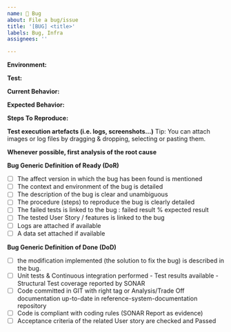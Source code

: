 ```yaml
---
name: 🐞 Bug
about: File a bug/issue
title: '[BUG] <title>'
labels: Bug, Infra
assignees: ''

---
```


<!--
Note: Please search to see if an issue already exists for the bug you encountered.
-->

 
**Environment:**
<!-- 
- Platform: IVV Orange Cloud
- Configuration:
-->
  
**Test:**
<!-- 
- Name: TST_INFRA_DEP_orange
- Traçability (requirements): NA
-->
  
**Current Behavior:**
<!-- A concise description of what you're experiencing. -->

**Expected Behavior:**
<!-- A concise description of what you expected to happen. -->

**Steps To Reproduce:**
<!--
Example: steps to reproduce the behavior:
1. In this environment...
2. With this config...
3. Run '...'
4. See error...
-->

**Test execution artefacts (i.e. logs, screenshots…)**
Tip: You can attach images or log files by dragging & dropping, selecting or pasting them.

**Whenever possible, first analysis of the root cause**
<!-- A concise description of the first analysis. -->
  
 **Bug Generic Definition of Ready (DoR)**
- [ ] The affect version in which the bug has been found is mentioned
- [ ] The context and environment of the bug is detailed
- [ ] The description of the bug is clear and unambiguous
- [ ] The procedure (steps) to reproduce the bug is clearly detailed
- [ ] The failed tests is linked to the bug : failed result % expected result
- [ ] The tested User Story / features is linked to the bug
- [ ] Logs are attached if available 
- [ ] A data set attached if available

**Bug Generic Definition of Done (DoD)**
- [ ] the modification implemented (the solution to fix the bug) is described in the bug.
- [ ] Unit tests & Continuous integration performed  - Test results available - Structural Test coverage reported by SONAR
- [ ] Code committed in GIT with right tag or Analysis/Trade Off documentation up-to-date in reference-system-documentation repository
- [ ] Code is compliant with coding rules  (SONAR Report as evidence)
- [ ] Acceptance criteria of the related User story are checked and Passed
